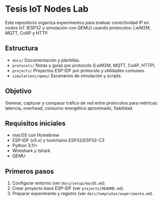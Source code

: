 # Tesis IoT Nodes Lab

Este repositorio organiza experimentos para evaluar conectividad IP en nodos IoT (ESP32 y simulación con QEMU) usando protocolos: LwM2M, MQTT, CoAP y HTTP.

## Estructura
- `docs/` Documentación y plantillas.
- `protocols/` Notas y guías por protocolo (LwM2M, MQTT, CoAP, HTTP).
- `projects/` Proyectos ESP-IDF por protocolo y utilidades comunes.
- `simulations/qemu/` Escenarios de simulación y scripts.

## Objetivo
Generar, capturar y comparar tráfico de red entre protocolos para métricas: latencia, overhead, consumo energético aproximado, fiabilidad.

## Requisitos iniciales
- macOS con Homebrew
- ESP-IDF (v5.x) y toolchains ESP32/ESP32-C3
- Python 3.11+
- Wireshark y tshark
- QEMU

## Primeros pasos
1. Configurar entorno (ver `docs/setup/macOS.md`).
2. Crear proyecto base ESP-IDF (ver `projects/README.md`).
3. Preparar experimento y registro (ver `docs/templates/experimento.md`).
